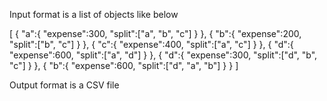 Input format is a list of objects like below

 [
    {
        "a":{
            "expense":300,
            "split":["a", "b", "c"]
        }
    },
    {
        "b":{
            "expense":200,
            "split":["b", "c"]
        }
    },
    {
        "c":{
            "expense":400,
            "split":["a", "c"]
        }
    },
    {
        "d":{
            "expense":600,
            "split":["a", "d"]
        }
    },
    {
        "d":{
            "expense":300,
            "split":["d", "b", "c"]
        }
    },
    {
        "b":{
            "expense":600,
            "split":["d", "a", "b"]
        }
    }
]


Output format is a CSV file
